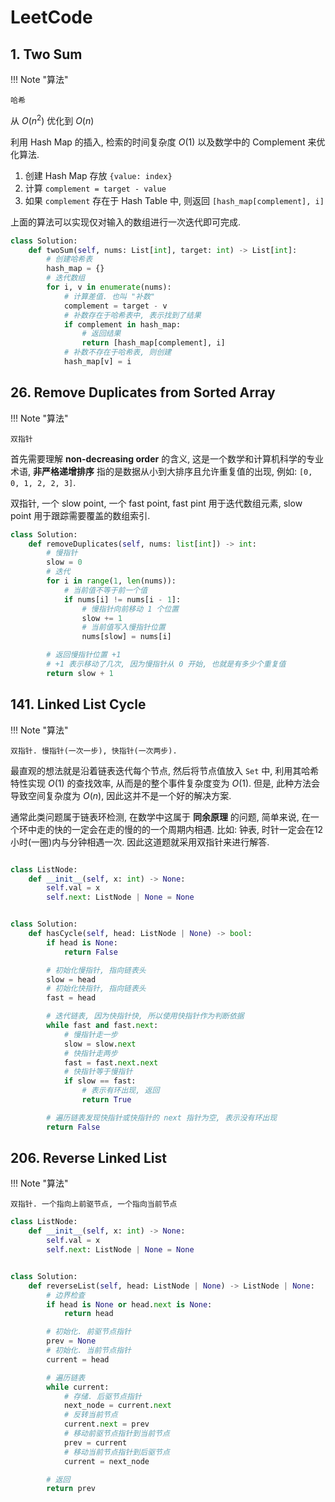 # LeetCode

## 1. Two Sum

!!! Note "算法"

    哈希

从 $O(n^2)$ 优化到 $O(n)$

利用 Hash Map 的插入, 检索的时间复杂度 $O(1)$ 以及数学中的 Complement 来优化算法.

1. 创建 Hash Map 存放 `{value: index}`
2. 计算 `complement = target - value`
3. 如果 `complement` 存在于 Hash Table 中, 则返回 `[hash_map[complement], i]`

上面的算法可以实现仅对输入的数组进行一次迭代即可完成.

```python
class Solution:
    def twoSum(self, nums: List[int], target: int) -> List[int]:
        # 创建哈希表
        hash_map = {}
        # 迭代数组
        for i, v in enumerate(nums):
            # 计算差值. 也叫 "补数"
            complement = target - v
            # 补数存在于哈希表中, 表示找到了结果
            if complement in hash_map:
                # 返回结果
                return [hash_map[complement], i]
            # 补数不存在于哈希表, 则创建
            hash_map[v] = i
```

## 26. Remove Duplicates from Sorted Array

!!! Note "算法"

    双指针

首先需要理解 **non-decreasing order** 的含义, 这是一个数学和计算机科学的专业术语, **非严格递增排序** 指的是数据从小到大排序且允许重复值的出现, 例如: `[0, 0, 1, 2, 2, 3]`.

双指针, 一个 slow point, 一个 fast point, fast pint 用于迭代数组元素, slow point 用于跟踪需要覆盖的数组索引.

```python
class Solution:
    def removeDuplicates(self, nums: list[int]) -> int:
        # 慢指针
        slow = 0
        # 迭代
        for i in range(1, len(nums)):
            # 当前值不等于前一个值
            if nums[i] != nums[i - 1]:
                # 慢指针向前移动 1 个位置
                slow += 1
                # 当前值写入慢指针位置
                nums[slow] = nums[i]

        # 返回慢指针位置 +1
        # +1 表示移动了几次, 因为慢指针从 0 开始, 也就是有多少个重复值
        return slow + 1
```

## 141. Linked List Cycle

!!! Note "算法"

    双指针. 慢指针(一次一步), 快指针(一次两步).

最直观的想法就是沿着链表迭代每个节点, 然后将节点值放入 `Set` 中, 利用其哈希特性实现 $O(1)$ 的查找效率, 从而是的整个事件复杂度变为 $O(1)$. 但是, 此种方法会导致空间复杂度为 $O(n)$, 因此这并不是一个好的解决方案.

通常此类问题属于链表环检测, 在数学中这属于 **同余原理** 的问题, 简单来说, 在一个环中走的快的一定会在走的慢的的一个周期内相遇. 比如: 钟表, 时针一定会在12小时(一圈)内与分钟相遇一次. 因此这道题就采用双指针来进行解答.

```python

class ListNode:
    def __init__(self, x: int) -> None:
        self.val = x
        self.next: ListNode | None = None


class Solution:
    def hasCycle(self, head: ListNode | None) -> bool:
        if head is None:
            return False

        # 初始化慢指针, 指向链表头
        slow = head
        # 初始化快指针, 指向链表头
        fast = head

        # 迭代链表, 因为快指针快, 所以使用快指针作为判断依据
        while fast and fast.next:
            # 慢指针走一步
            slow = slow.next
            # 快指针走两步
            fast = fast.next.next
            # 快指针等于慢指针
            if slow == fast:
                # 表示有环出现, 返回
                return True

        # 遍历链表发现快指针或快指针的 next 指针为空, 表示没有环出现
        return False
```

## 206. Reverse Linked List

!!! Note "算法"

    双指针. 一个指向上前驱节点, 一个指向当前节点

```python
class ListNode:
    def __init__(self, x: int) -> None:
        self.val = x
        self.next: ListNode | None = None


class Solution:
    def reverseList(self, head: ListNode | None) -> ListNode | None:
        # 边界检查
        if head is None or head.next is None:
            return head

        # 初始化. 前驱节点指针
        prev = None
        # 初始化. 当前节点指针
        current = head

        # 遍历链表
        while current:
            # 存储. 后驱节点指针
            next_node = current.next
            # 反转当前节点
            current.next = prev
            # 移动前驱节点指针到当前节点
            prev = current
            # 移动当前节点指针到后驱节点
            current = next_node

        # 返回
        return prev
```
